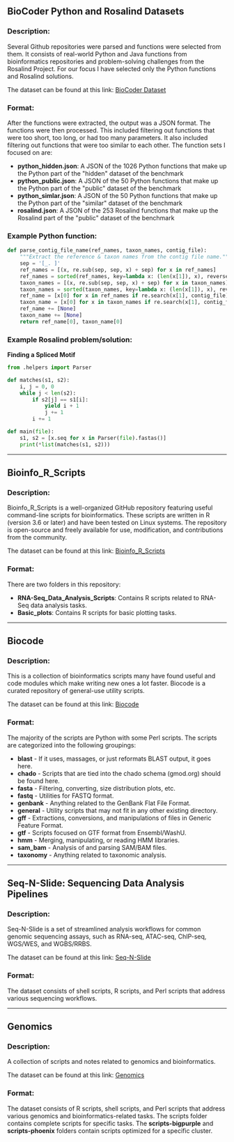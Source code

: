 ## BioCoder Python and Rosalind Datasets

### Description:
Several Github repositories were parsed and functions were selected from them. It consists of real-world Python and Java functions from bioinformatics repositories and problem-solving challenges from the Rosalind Project. For our focus I have selected only the Python functions and Rosalind solutions.

The dataset can be found at this link:
[BioCoder Dataset](https://github.com/gersteinlab/BioCoder/tree/main/datasets)

### Format:
After the functions were extracted, the output was a JSON format. The functions were then processed. This included filtering out functions that were too short, too long, or had too many parameters. It also included filtering out functions that were too similar to each other. The function sets I focused on are:

- **python_hidden.json**: A JSON of the 1026 Python functions that make up the Python part of the "hidden" dataset of the benchmark
- **python_public.json**: A JSON of the 50 Python functions that make up the Python part of the "public" dataset of the benchmark
- **python_simlar.json**: A JSON of the 50 Python functions that make up the Python part of the "similar" dataset of the benchmark
- **rosalind.json**: A JSON of the 253 Rosalind functions that make up the Rosalind part of the "public" dataset of the benchmark

### Example Python function:
```python
def parse_contig_file_name(ref_names, taxon_names, contig_file):
    """Extract the reference & taxon names from the contig file name."""
    sep = '[_. ]'
    ref_names = [(x, re.sub(sep, sep, x) + sep) for x in ref_names]
    ref_names = sorted(ref_names, key=lambda x: (len(x[1]), x), reverse=True)
    taxon_names = [(x, re.sub(sep, sep, x) + sep) for x in taxon_names]
    taxon_names = sorted(taxon_names, key=lambda x: (len(x[1]), x), reverse=True)
    ref_name = [x[0] for x in ref_names if re.search(x[1], contig_file)]
    taxon_name = [x[0] for x in taxon_names if re.search(x[1], contig_file)]
    ref_name += [None]
    taxon_name += [None]
    return ref_name[0], taxon_name[0]
```

### Example Rosalind problem/solution:
**Finding a Spliced Motif**

```python
from .helpers import Parser

def matches(s1, s2):
    i, j = 0, 0
    while j < len(s2):
        if s2[j] == s1[i]:
            yield i + 1
            j += 1
        i += 1

def main(file):
    s1, s2 = [x.seq for x in Parser(file).fastas()]
    print(*list(matches(s1, s2)))
```

---

## Bioinfo_R_Scripts

### Description:
Bioinfo_R_Scripts is a well-organized GitHub repository featuring useful command-line scripts for bioinformatics. These scripts are written in R (version 3.6 or later) and have been tested on Linux systems. The repository is open-source and freely available for use, modification, and contributions from the community.

The dataset can be found at this link:
[Bioinfo_R_Scripts](https://github.com/rajanbit/Bioinfo_R_Scripts?tab=readme-ov-file)

### Format:
There are two folders in this repository:
- **RNA-Seq_Data_Analysis_Scripts**: Contains R scripts related to RNA-Seq data analysis tasks.
- **Basic_plots**: Contains R scripts for basic plotting tasks.

---

## Biocode

### Description:
This is a collection of bioinformatics scripts many have found useful and code modules which make writing new ones a lot faster. Biocode is a curated repository of general-use utility scripts.

The dataset can be found at this link:
[Biocode](https://github.com/jorvis/biocode)

### Format:
The majority of the scripts are Python with some Perl scripts. The scripts are categorized into the following groupings:
- **blast** - If it uses, massages, or just reformats BLAST output, it goes here.
- **chado** - Scripts that are tied into the chado schema (gmod.org) should be found here.
- **fasta** - Filtering, converting, size distribution plots, etc.
- **fastq** - Utilities for FASTQ format.
- **genbank** - Anything related to the GenBank Flat File Format.
- **general** - Utility scripts that may not fit in any other existing directory.
- **gff** - Extractions, conversions, and manipulations of files in Generic Feature Format.
- **gtf** - Scripts focused on GTF format from Ensembl/WashU.
- **hmm** - Merging, manipulating, or reading HMM libraries.
- **sam_bam** - Analysis of and parsing SAM/BAM files.
- **taxonomy** - Anything related to taxonomic analysis.

---

## Seq-N-Slide: Sequencing Data Analysis Pipelines

### Description:
Seq-N-Slide is a set of streamlined analysis workflows for common genomic sequencing assays, such as RNA-seq, ATAC-seq, ChIP-seq, WGS/WES, and WGBS/RRBS.

The dataset can be found at this link:
[Seq-N-Slide](https://github.com/igordot/sns?tab=readme-ov-file)

### Format:
The dataset consists of shell scripts, R scripts, and Perl scripts that address various sequencing workflows.

---

## Genomics

### Description:
A collection of scripts and notes related to genomics and bioinformatics.

The dataset can be found at this link:
[Genomics](https://github.com/igordot/genomics)

### Format:
The dataset consists of R scripts, shell scripts, and Perl scripts that address various genomics and bioinformatics-related tasks. The scripts folder contains complete scripts for specific tasks. The **scripts-bigpurple** and **scripts-phoenix** folders contain scripts optimized for a specific cluster.

